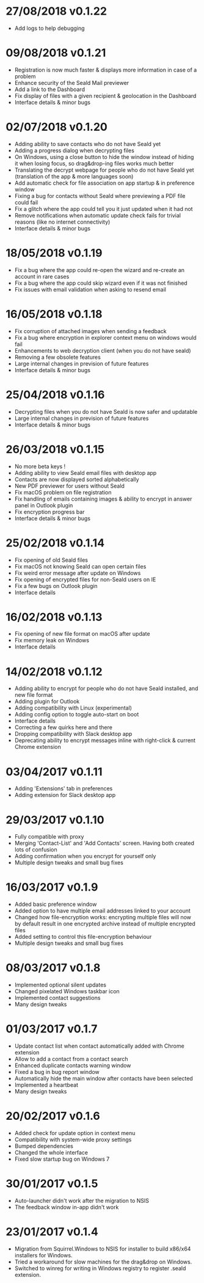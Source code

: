 # 27/08/2018 v0.1.22
* Add logs to help debugging

# 09/08/2018 v0.1.21
* Registration is now much faster & displays more information in case of a problem
* Enhance security of the Seald Mail previewer
* Add a link to the Dashboard
* Fix display of files with a given recipient & geolocation in the Dashboard
* Interface details & minor bugs

# 02/07/2018 v0.1.20
* Adding ability to save contacts who do not have Seald yet
* Adding a progress dialog when decrypting files
* On Windows, using a close button to hide the window instead of hiding it when losing focus, so drag&drop-ing files works much better
* Translating the decrypt webpage for people who do not have Seald yet (translation of the app & more languages soon)
* Add automatic check for file association on app startup & in preference window
* Fixing a bug for contacts without Seald where previewing a PDF file could fail
* Fix a glitch where the app could tell you it just updated when it had not
* Remove notifications when automatic update check fails for trivial reasons (like no internet connectivity)
* Interface details & minor bugs

# 18/05/2018 v0.1.19
* Fix a bug where the app could re-open the wizard and re-create an account in rare cases
* Fix a bug where the app could skip wizard even if it was not finished
* Fix issues with email validation when asking to resend email

# 16/05/2018 v0.1.18
* Fix corruption of attached images when sending a feedback
* Fix a bug where encryption in explorer context menu on windows would fail
* Enhancements to web decryption client (when you do not have seald)
* Removing a few obsolete features
* Large internal changes in prevision of future features
* Interface details & minor bugs

# 25/04/2018 v0.1.16
* Decrypting files when you do not have Seald is now safer and updatable
* Large internal changes in prevision of future features
* Interface details & minor bugs

# 26/03/2018 v0.1.15
* No more beta keys !
* Adding ability to view Seald email files with desktop app
* Contacts are now displayed sorted alphabetically
* New PDF previewer for users without Seald
* Fix macOS problem on file registration
* Fix handling of emails containing images & ability to encrypt in answer panel in Outlook plugin
* Fix encryption progress bar
* Interface details & minor bugs

# 25/02/2018 v0.1.14
* Fix opening of old Seald files
* Fix macOS not knowing Seald can open certain files
* Fix weird error message after update on Windows
* Fix opening of encrypted files for non-Seald users on IE
* Fix a few bugs on Outlook plugin
* Interface details

# 16/02/2018 v0.1.13
* Fix opening of new file format on macOS after update
* Fix memory leak on Windows
* Interface details

# 14/02/2018 v0.1.12
* Adding ability to encrypt for people who do not have Seald installed, and new file format
* Adding plugin for Outlook
* Adding compatibility with Linux (experimental)
* Adding config option to toggle auto-start on boot
* Interface details
* Correcting a few quirks here and there
* Dropping compatibility with Slack desktop app
* Deprecating ability to encrypt messages inline with right-click & current Chrome extension

# 03/04/2017 v0.1.11
* Adding 'Extensions' tab in preferences
* Adding extension for Slack desktop app

# 29/03/2017 v0.1.10
* Fully compatible with proxy
* Merging 'Contact-List' and 'Add Contacts' screen. Having both created lots of confusion
* Adding confirmation when you encrypt for yourself only
* Multiple design tweaks and small bug fixes

# 16/03/2017 v0.1.9
* Added basic preference window
* Added option to have multiple email addresses linked to your account
* Changed how file-encryption works: encrypting multiple files will now by default result in one encrypted archive instead of multiple encrypted files
* Added setting to control this file-encryption behaviour
* Multiple design tweaks and small bug fixes

# 08/03/2017 v0.1.8
* Implemented optional silent updates
* Changed pixelated Windows taskbar icon
* Implemented contact suggestions
* Many design tweaks

# 01/03/2017 v0.1.7
* Update contact list when contact automatically added with Chrome extension
* Allow to add a contact from a contact search
* Enhanced duplicate contacts warning window
* Fixed a bug in bug report window
* Automatically hide the main window after contacts have been selected
* Implemented a heartbeat
* Many design tweaks

# 20/02/2017 v0.1.6
* Added check for update option in context menu
* Compatibility with system-wide proxy settings
* Bumped dependencies
* Changed the whole interface
* Fixed slow startup bug on Windows 7

# 30/01/2017 v0.1.5

* Auto-launcher didn't work after the migration to NSIS
* The feedback window in-app didn't work

# 23/01/2017 v0.1.4

* Migration from Squirrel.Windows to NSIS for installer to build x86/x64 installers for Windows.
* Tried a workaround for slow machines for the drag&drop on Windows.
* Switched to winreg for writing in Windows registry to register .seald extension.

